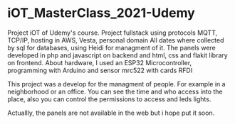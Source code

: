 # iOT_MasterClass_2021-Udemy
Project iOT of Udemy's course. 
Project fullstack using protocols MQTT, TCP/IP, hosting in AWS, Vesta, personal domain 
All dates where collected by sql for databases, using Heidi for managment of it.
The panels were developed in php and javascript on backend  and html, css and flakit library on frontend.
About hardware, I used an ESP32 Microcontroller, programming with Arduino and sensor mrc522 with cards RFDI 

This project was a develop for the managment of people. For example in a neighborhood or an office. 
You can see the time and who access into the place, also you can control the permissions to access and leds lights.

Actuallly, the panels are not available in the web but i hope put it soon.
